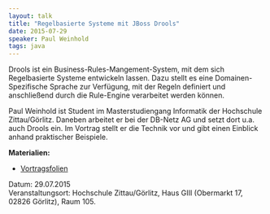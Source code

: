```yaml
---
layout: talk
title: "Regelbasierte Systeme mit JBoss Drools"
date: 2015-07-29
speaker: Paul Weinhold
tags: java
---
```


Drools ist ein Business-Rules-Mangement-System, mit dem sich Regelbasierte Systeme entwickeln lassen.
Dazu stellt es eine Domainen-Spezifische Sprache zur Verfügung, mit der Regeln definiert und anschließend durch die  Rule-Engine verarbeitet werden können.

Paul Weinhold ist Student im Masterstudiengang Informatik der Hochschule Zittau/Görlitz. Daneben arbeitet er bei der DB-Netz AG und setzt dort u.a. auch Drools ein. Im Vortrag stellt er die Technik vor und gibt einen Einblick anhand praktischer Beispiele.


**Materialien:**

+ [Vortragsfolien](/downloads/juggr_drools.pdf)

Datum: 29.07.2015  
Veranstaltungsort: Hochschule Zittau/Görlitz, Haus GIII (Obermarkt 17, 02826 Görlitz), Raum 105.

